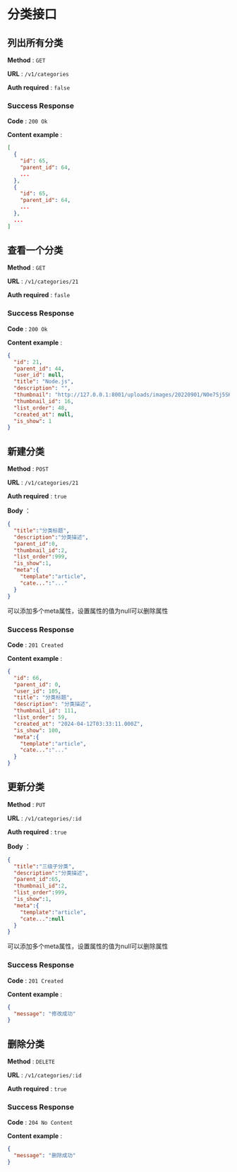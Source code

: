 分类接口
======

## 列出所有分类
**Method** : `GET`

**URL** : `/v1/categories`

**Auth required** : `false`

### Success Response

**Code** : `200 Ok`

**Content example** :

```json
[
  {
    "id": 65,
    "parent_id": 64,
    ...
  },
  {
    "id": 65,
    "parent_id": 64,
    ...
  },
  ...
]
```

## 查看一个分类

**Method** : `GET`

**URL** : `/v1/categories/21`

**Auth required** : `fasle`

### Success Response

**Code** : `200 Ok`

**Content example** :

```json
{
  "id": 21,
  "parent_id": 44,
  "user_id": null,
  "title": "Node.js",
  "description": "",
  "thumbnail": "http://127.0.0.1:8001/uploads/images/20220901/N0e7Sj5SK2Qp0gj2XR5b.jpg",
  "thumbnail_id": 16,
  "list_order": 48,
  "created_at": null,
  "is_show": 1
}
```

## 新建分类

**Method** : `POST`

**URL** : `/v1/categories/21`

**Auth required** : `true`

**Body** ：
```json
{
  "title":"分类标题",
  "description":"分类描述",
  "parent_id":0,
  "thumbnail_id":2,
  "list_order":999,
  "is_show":1,
  "meta":{
    "template":"article",
    "cate...":"..."
  }
}
```

可以添加多个meta属性，设置属性的值为null可以删除属性

### Success Response

**Code** : `201 Created`

**Content example** :

```json
{
  "id": 66,
  "parent_id": 0,
  "user_id": 105,
  "title": "分类标题",
  "description": "分类描述",
  "thumbnail_id": 111,
  "list_order": 59,
  "created_at": "2024-04-12T03:33:11.000Z",
  "is_show": 100,
  "meta":{
    "template":"article",
    "cate...":"..."
  }
}
```


## 更新分类

**Method** : `PUT`

**URL** : `/v1/categories/:id`

**Auth required** : `true`

**Body** ：
```json
{
  "title":"三级子分类",
  "description":"分类描述",
  "parent_id":65,
  "thumbnail_id":2,
  "list_order":999,
  "is_show":1,
  "meta":{
    "template":"article",
    "cate...":null
  }
}
```

可以添加多个meta属性，设置属性的值为null可以删除属性

### Success Response

**Code** : `201 Created`

**Content example** :

```json
{
  "message": "修改成功"
}
```

## 删除分类

**Method** : `DELETE`

**URL** : `/v1/categories/:id`

**Auth required** : `true`

### Success Response

**Code** : `204 No Content`

**Content example** :

```json
{
  "message": "删除成功"
}
```
